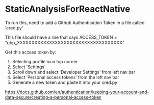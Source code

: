 # StaticAnalysisForReactNative

To run this, need to add a Github Authentication Token in a file called 'cred.py'

This file should have a line that says ACCESS_TOKEN = "ghp_XXXXXXXXXXXXXXXXXXXXXXXXXXXXXXXXXXXX".

Get this access token by:
1. Selecting profile icon top corner
2. Select 'Settings'
3. Scroll down and select 'Developer Settings' from left nav bar
4. Select 'Personal access tokens' from the left nav bar
5. Generate a new token and paste it into your cred.py

https://docs.github.com/en/authentication/keeping-your-account-and-data-secure/creating-a-personal-access-token